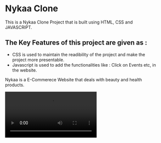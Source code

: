 <h1>Nykaa Clone</h1>
<p>This is a Nykaa Clone Project that is built using HTML, CSS and JAVASCRIPT.</p>
<h2>The Key Features of this project are given as : </h2>
<ul>
  <li>CSS is used to maintain the readibility of the project and make the project more presentable.</li>
  <li>Javascript is used to add the functionalities like : Click on Events etc, in the website.</li>
</ul>
<p>Nykaa is a E-Commerece Website that deals with beauty and health products.</p>
<video src="public\Nykaa Pink Love Sale_ Save up to 60% on Makeup & Beauty Essentials! - Google Chrome 2024-08-06 12-28-07.mp4">